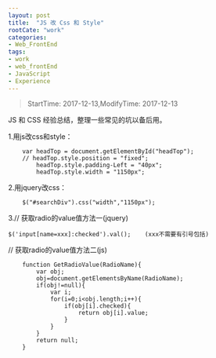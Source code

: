 ```yaml
---
layout: post
title:  "JS 改 Css 和 Style"
rootCate: "work"
categories:
- Web_FrontEnd
tags:
- work
- web_frontEnd  
- JavaScript
- Experience
---
```


> StartTime: 2017-12-13,ModifyTime: 2017-12-13

JS 和 CSS 经验总结，整理一些常见的坑以备后用。

<!---more--->

1.用js改css和style：

```
	var headTop = document.getElementById("headTop");
	// headTop.style.position = "fixed";
	    headTop.style.padding-Left = "40px";
	    headTop.style.width = "1150px";
```
2.用jquery改css：
```
	$("#searchDiv").css("width","1150px");
```

3.// 获取radio的value值方法一(jquery)
```
$('input[name=xxx]:checked').val();    (xxx不需要有引号包括)
```

   // 获取radio的value值方法二(js)
```
    function GetRadioValue(RadioName){
		var obj;
		obj=document.getElementsByName(RadioName);
		if(obj!=null){
			var i;
			for(i=0;i<obj.length;i++){
				if(obj[i].checked){
					return obj[i].value;
				}
			}
		}
		return null;
	}
```
